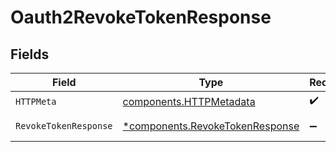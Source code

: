 # Oauth2RevokeTokenResponse


## Fields

| Field                                                                             | Type                                                                              | Required                                                                          | Description                                                                       |
| --------------------------------------------------------------------------------- | --------------------------------------------------------------------------------- | --------------------------------------------------------------------------------- | --------------------------------------------------------------------------------- |
| `HTTPMeta`                                                                        | [components.HTTPMetadata](../../models/components/httpmetadata.md)                | :heavy_check_mark:                                                                | N/A                                                                               |
| `RevokeTokenResponse`                                                             | [*components.RevokeTokenResponse](../../models/components/revoketokenresponse.md) | :heavy_minus_sign:                                                                | Successful Response                                                               |